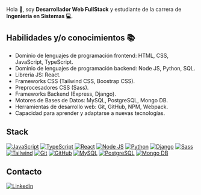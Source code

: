 Hola 👋, soy **Desarrollador Web FullStack** y estudiante de la carrera de **Ingenieria en Sistemas 💻**.

## Habilidades y/o conocimientos 📚

* Dominio de lenguajes de programación frontend: HTML, CSS, JavaScript, TypeScript.
* Dominio de lenguajes de programación backend: Node JS, Python, SQL.
* Libreria JS: React.
* Frameworks CSS (Tailwind CSS, Boostrap CSS).
* Preprocesadores CSS (Sass).
* Frameworks Backend (Express, Django).
* Motores de Bases de Datos: MySQL, PostgreSQL, Mongo DB.
* Herramientas de desarrollo web: Git, GitHub, NPM, Webpack.
* Capacidad para aprender y adaptarse a nuevas tecnologías.

## Stack

[![JavaScript](https://img.shields.io/badge/JavaScript-F7DF1E?style=for-the-badge&logo=javascript&logoColor=telow&labelColor=101010)]()
[![TypeScript](https://img.shields.io/badge/TypeScript-007ACC?style=for-the-badge&logo=typescript&logoColor=blue&labelColor=101010)]()
[![React](https://img.shields.io/badge/react-61dbfb?style=for-the-badge&logo=react&logoColor&labelColor=101010)]()
[![Node JS](https://img.shields.io/badge/Node_JS-215532?style=for-the-badge&logo=node.js&logoColor=&labelColor=101010)]()
[![Python](https://img.shields.io/badge/Python-346476?style=for-the-badge&logo=python&logoColor=ffde57&labelColor=101010)]()
[![Django](https://img.shields.io/badge/django-00684A?style=for-the-badge&logo=django&logoColor&labelColor=101010)]()
[![Sass](https://img.shields.io/badge/sass-c69?style=for-the-badge&logo=sass&logoColor=&labelColor=101010)]()
[![Tailwind](https://img.shields.io/badge/tailwindcss-21b3e4?style=for-the-badge&logo=tailwindcss&logoColor=&labelColor=101010)]()
[![Git](https://img.shields.io/badge/git-f34f29?style=for-the-badge&logo=git&logoColor=orange&labelColor=101010)]()
[![GitHub](https://img.shields.io/badge/github-fff?style=for-the-badge&logo=github&logoColor=white&labelColor=101010)]()
[![MySQL](https://img.shields.io/badge/mysql-00758f?style=for-the-badge&logo=mysql&logoColor=white&labelColor=101010)]()
[![PostgreSQL](https://img.shields.io/badge/PostgreSQL-0064a5?style=for-the-badge&logo=postgresql&logoColor=white&labelColor=101010)]()
[![Mongo DB](https://img.shields.io/badge/MongoDB-00684A?style=for-the-badge&logo=mongodb&logoColor&labelColor=101010)]()

## Contacto
[![Linkedin](https://img.shields.io/badge/linkedin-0e76a8?style=for-the-badge&logo=linkedin&logoColor&labelColor=101010)](https://www.linkedin.com/in/maykel-cintron/ "Visita mi perfil de LinkedIn")
